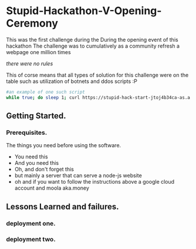 
# Stupid-Hackathon-V-Opening-Ceremony
This was the first challenge during the During the opening event of this hackathon 
The challenge was to cumulatively as a community refresh a webpage one million times <br/>
                                                                     
_there were no rules_
                                                                        
This of corse means that all types of solution for this challenge were on the table such as utilization of botnets and ddos scripts :P 
```bash
#an example of one such script
while true; do sleep 1; curl https://stupid-hack-start-jtoj4b34ca-as.a.run.app/; done
```

## Getting Started.


### Prerequisites.

The things you need before using the software.
* You need this
* And you need this
* Oh, and don't forget this
* but mainly a server that can serve a node-js website 
* oh and if you want to follow the instructions above a google cloud account and moola aka.money 

## Lessons Learned and failures.

### deployment one. 

### deployment two.




